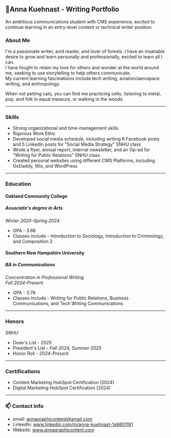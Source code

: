 ## :evergreen_tree:Anna Kuehnast - Writing Portfolio 
 
An ambitious communications student with CMS experience, excited to continue learning in an entry-level content or technical writer position.   

### About Me
I'm a passionate writer, avid reader, and lover of forests. I have an insatiable desire to grow and learn personally and professionally, excited to learn all I can.  
I have fought to retain my love for others and wonder at the world around me, seeking to use storytelling to help others communicate.  
My current learning fascinatiions include tech writing, aviation/aerospace writing, and anthropology.  

When not petting cats, you can find me practicing cello, listening to metal, pop, and folk in equal measure, or walking in the woods. 
*** 
### Skills
- Strong organizational and time-management skills  
- Rigorous Work Ethic  
- Developed social media schedule, including writing 8 Facebook posts and 5 LinkedIn posts for "Social Media Strategy" SNHU class  
- Wrote a flyer, annual report, internal newsletter, and an Op-ed for "Writing for Public Relations" SNHU class.  
- Created personal websites using different CMS Platforms, including GoDaddy, Wix, and WordPress  

***
### Education

#### Oakland Community College
##### Associate's degree in Arts
_Winter 2020-Spring 2024_
* GPA - 3.68
* Classes include - Introduction to Sociology, Introduction to Criminology, and Composition 2

#### Southern New Hampshire University  
##### BA in Communications  
_Concentration in Professional Writing_  
  _Fall 2024-Present_   
* GPA - 3.78  
* Classes include - Writing for Public Relations, Business Communications, and Tech Writing Communications  
***
### Honors
_SNHU_  
* Dean's List - _2025_  
* President's List - _Fall 2024, Summer 2025_  
* Honor Roll - _2024-Present_  
***
### Certifications
* Content Marketing HubSpot Certification (2024)  
* Digital Marketing HubSpot Certification (2024)
***
 ### 📫 Contact Info
 * email: annagraphicontent@gmail.com  
 * LinkedIn: www.linkedin.com/in/anna-kuehnast-1a9801191  
 * Website: www.annagraphicontent.com  

